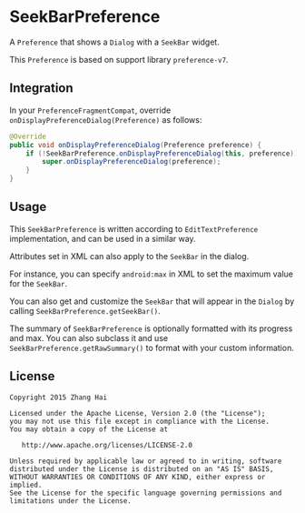 # SeekBarPreference

A `Preference` that shows a `Dialog` with a `SeekBar` widget.

This `Preference` is based on support library `preference-v7`.

## Integration

In your `PreferenceFragmentCompat`, override `onDisplayPreferenceDialog(Preference)` as follows:

```java
@Override
public void onDisplayPreferenceDialog(Preference preference) {
    if (!SeekBarPreference.onDisplayPreferenceDialog(this, preference)) {
        super.onDisplayPreferenceDialog(preference);
    }
}
```

## Usage

This `SeekBarPreference` is written according to `EditTextPreference` implementation, and can be used in a similar way.

Attributes set in XML can also apply to the `SeekBar` in the dialog.

For instance, you can specify `android:max` in XML to set the maximum value for the `SeekBar`.

You can also get and customize the `SeekBar` that will appear in the `Dialog` by calling `SeekBarPreference.getSeekBar()`.

The summary of `SeekBarPreference` is optionally formatted with its progress and max. You can also subclass it and use `SeekBarPreference.getRawSummary()` to format with your custom information.

## License

    Copyright 2015 Zhang Hai

    Licensed under the Apache License, Version 2.0 (the "License");
    you may not use this file except in compliance with the License.
    You may obtain a copy of the License at

       http://www.apache.org/licenses/LICENSE-2.0

    Unless required by applicable law or agreed to in writing, software
    distributed under the License is distributed on an "AS IS" BASIS,
    WITHOUT WARRANTIES OR CONDITIONS OF ANY KIND, either express or implied.
    See the License for the specific language governing permissions and
    limitations under the License.
